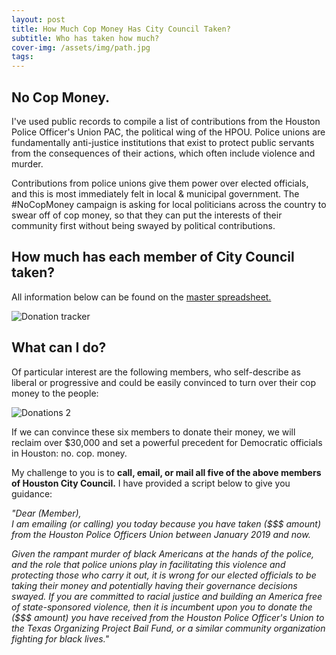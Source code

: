 ```yaml
---
layout: post
title: How Much Cop Money Has City Council Taken?
subtitle: Who has taken how much?
cover-img: /assets/img/path.jpg
tags: 
---
```


## No Cop Money.
I've used public records to compile a list of contributions from the Houston Police Officer's Union PAC, the political wing of the HPOU. Police unions are fundamentally anti-justice institutions that exist to protect public servants from the consequences of their actions, which often include violence and murder.								

Contributions from police unions give them power over elected officials, and this is most immediately felt in local & municipal government. The #NoCopMoney campaign is asking for local politicians across the country to swear off of cop money, so that they can put the interests of their community first without being swayed by political contributions. 		

## How much has each member of City Council taken?
All information below can be found on the [master spreadsheet.](https://docs.google.com/spreadsheets/d/1n62LkuxhkhLRrmdSMixKzL5Rxz7GDGVpWQxgLsx1jdc/edit#gid=0)

![Donation tracker](https://i.imgur.com/jjPZcxe.png)

## What can I do? 

Of particular interest are the following members, who self-describe as liberal or progressive and could be easily convinced to turn over their cop money to the people:

![Donations 2](https://i.imgur.com/5r2XDJa.png)

If we can convince these six members to donate their money, we will reclaim over $30,000 and set a powerful precedent for Democratic officials in Houston: no. cop. money.

My challenge to you is to **call, email, or mail all five of the above members of Houston City Council.** I have provided a script below to give you guidance:

_"Dear (Member), 								
I am emailing (or calling) you today because you have taken ($$$ amount) from the Houston Police Officers Union between January 2019 and now._

_Given the rampant murder of black Americans at the hands of the police, and the role that police unions play in facilitating this violence and protecting	those who carry it out, it is wrong for our elected officials to be taking their money and potentially having their governance decisions swayed. If you are committed to racial justice and building an America free of state-sponsored violence, then it is incumbent upon you to donate the ($$$ amount) you have	received from the Houston Police Officer's Union to the Texas Organizing Project Bail Fund, or a similar community organization fighting for black lives."_					
